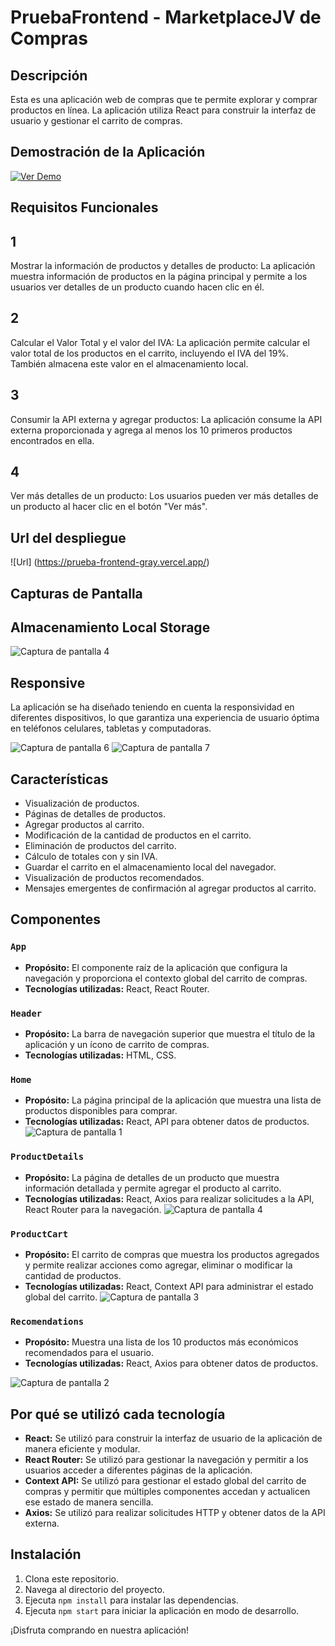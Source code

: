 # PruebaFrontend - MarketplaceJV de Compras

## Descripción

Esta es una aplicación web de compras que te permite explorar y comprar productos en línea. La aplicación utiliza React para construir la interfaz de usuario y gestionar el carrito de compras.

## Demostración de la Aplicación

[![Ver Demo](./src/assets/Captura2.png)](./src/assets/prueba.mp4)


## Requisitos Funcionales
## 1 
Mostrar la información de productos y detalles de producto: La aplicación muestra información de productos en la página principal y permite a los usuarios ver detalles de un producto cuando hacen clic en él.

## 2
Calcular el Valor Total y el valor del IVA: La aplicación permite calcular el valor total de los productos en el carrito, incluyendo el IVA del 19%. También almacena este valor en el almacenamiento local.

## 3
Consumir la API externa y agregar productos: La aplicación consume la API externa proporcionada y agrega al menos los 10 primeros productos encontrados en ella.

## 4
Ver más detalles de un producto: Los usuarios pueden ver más detalles de un producto al hacer clic en el botón "Ver más".
## Url del despliegue

![Url] (https://prueba-frontend-gray.vercel.app/)

## Capturas de Pantalla
## Almacenamiento Local Storage
![Captura de pantalla 4](./src/assets/captura5.png)


## Responsive
La aplicación se ha diseñado teniendo en cuenta la responsividad en diferentes dispositivos, lo que garantiza una experiencia de usuario óptima en teléfonos celulares, tabletas y computadoras.

![Captura de pantalla 6](./src/assets/Captura6.png)
![Captura de pantalla 7](./src/assets/Captura7.png)

## Características

- Visualización de productos.
- Páginas de detalles de productos.
- Agregar productos al carrito.
- Modificación de la cantidad de productos en el carrito.
- Eliminación de productos del carrito.
- Cálculo de totales con y sin IVA.
- Guardar el carrito en el almacenamiento local del navegador.
- Visualización de productos recomendados.
- Mensajes emergentes de confirmación al agregar productos al carrito.

## Componentes

### `App`

- **Propósito:** El componente raíz de la aplicación que configura la navegación y proporciona el contexto global del carrito de compras.
- **Tecnologías utilizadas:** React, React Router.

### `Header`

- **Propósito:** La barra de navegación superior que muestra el título de la aplicación y un ícono de carrito de compras.
- **Tecnologías utilizadas:** HTML, CSS.

### `Home`

- **Propósito:** La página principal de la aplicación que muestra una lista de productos disponibles para comprar.
- **Tecnologías utilizadas:** React, API para obtener datos de productos.
![Captura de pantalla 1](./src/assets/image.png)

### `ProductDetails`

- **Propósito:** La página de detalles de un producto que muestra información detallada y permite agregar el producto al carrito.
- **Tecnologías utilizadas:** React, Axios para realizar solicitudes a la API, React Router para la navegación.
![Captura de pantalla 4](./src/assets/captura4.png)

### `ProductCart`

- **Propósito:** El carrito de compras que muestra los productos agregados y permite realizar acciones como agregar, eliminar o modificar la cantidad de productos.
- **Tecnologías utilizadas:** React, Context API para administrar el estado global del carrito.
![Captura de pantalla 3](./src/assets/captura3.png)

### `Recomendations`

- **Propósito:** Muestra una lista de los 10 productos más económicos recomendados para el usuario.
- **Tecnologías utilizadas:** React, Axios para obtener datos de productos.

![Captura de pantalla 2](./src/assets/Captura2.png)


## Por qué se utilizó cada tecnología

- **React:** Se utilizó para construir la interfaz de usuario de la aplicación de manera eficiente y modular.
- **React Router:** Se utilizó para gestionar la navegación y permitir a los usuarios acceder a diferentes páginas de la aplicación.
- **Context API:** Se utilizó para gestionar el estado global del carrito de compras y permitir que múltiples componentes accedan y actualicen ese estado de manera sencilla.
- **Axios:** Se utilizó para realizar solicitudes HTTP y obtener datos de la API externa.

## Instalación

1. Clona este repositorio.
2. Navega al directorio del proyecto.
3. Ejecuta `npm install` para instalar las dependencias.
4. Ejecuta `npm start` para iniciar la aplicación en modo de desarrollo.

¡Disfruta comprando en nuestra aplicación!
